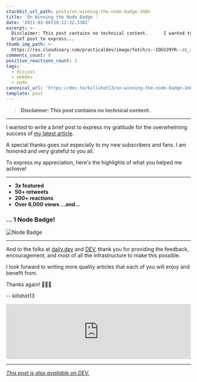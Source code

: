 ```yaml
---
stackbit_url_path: posts/on-winning-the-node-badge-2m0n
title: 'On Winning the Node Badge '
date: '2021-03-06T20:12:32.338Z'
excerpt: >-
  Disclaimer: This post contains no technical content.      I wanted to write a
  brief post to express...
thumb_img_path: >-
  https://res.cloudinary.com/practicaldev/image/fetch/s--IQGV29YR--/c_imagga_scale,f_auto,fl_progressive,h_420,q_auto,w_1000/https://dev-to-uploads.s3.amazonaws.com/uploads/articles/3ongx7g58br8kxelasq1.png
comments_count: 0
positive_reactions_count: 2
tags:
  - discuss
  - webdev
  - node
canonical_url: 'https://dev.to/killshot13/on-winning-the-node-badge-2m0n'
template: post
---
```

> **Disclaimer: This post contains no technical content.**

---

I wanted to write a brief post to express my gratitude for the overwhelming success of [my latest article](https://daily.dev/blog/how-to-build-an-smtp-mail-server-with-express-node-and-gmail). 

A special thanks goes out especially to my new subscribers and fans. I am honored and very grateful to you all. 

To express my appreciation, here's the highlights of what you helped me achieve! 

---

* **3x featured**
* **50+ retweets**
* **200+ reactions**
* **Over 6,000 views ...and...**

### **... 1 Node Badge!**
![Node Badge](https://dev-to-uploads.s3.amazonaws.com/uploads/articles/mdyag4vpdkittzwq1a7z.jpg)

---

And to the folks at [daily.dev](https://daily.dev) and [DEV](https://dev.to), thank you for providing the feedback, encouragement, and most of all the infrastructure to make this possible. 

I look forward to writing more quality articles that each of you will enjoy and benefit from. 

Thanks again! 🤗🤗🤗

  -- killshot13


<iframe class="liquidTag" src="https://dev.to/embed/user?args=killshot13" style="border: 0; width: 100%;"></iframe>


---






*[This post is also available on DEV.](https://dev.to/killshot13/on-winning-the-node-badge-2m0n)*


<script>
const parent = document.getElementsByTagName('head')[0];
const script = document.createElement('script');
script.type = 'text/javascript';
script.src = 'https://cdnjs.cloudflare.com/ajax/libs/iframe-resizer/4.1.1/iframeResizer.min.js';
script.charset = 'utf-8';
script.onload = function() {
    window.iFrameResize({}, '.liquidTag');
};
parent.appendChild(script);
</script>    
